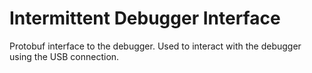 # Intermittent Debugger Interface
Protobuf interface to the debugger. Used to interact with the debugger using the USB connection.
